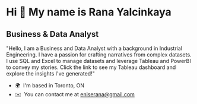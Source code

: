 ### 

Hi 👋 My name is Rana Yalcinkaya
================================

Business & Data Analyst
-----------------------

"Hello, I am a Business and Data Analyst with a background in Industrial Engineering. I have a passion for crafting narratives from complex datasets. I use SQL and Excel to manage datasets and leverage Tableau and PowerBI to convey my stories. Click the link to see my Tableau dashboard and explore the insights I've generated!"

*   🌍  I'm based in Toronto, ON
*   ✉️  You can contact me at [eniserana@gmail.com](mailto:eniserana@gmail.com)
                 
